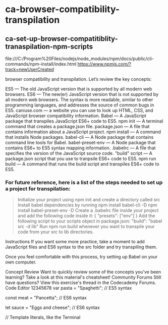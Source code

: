 # ca-browser-compatibility-transpilation
## ca-set-up-browser-compatitiblity-tranaspilation-npm-scripts

file:///C:/Program%20Files/nodejs/node_modules/npm/docs/public/cli-commands/npm-install/index.html
https://www.npmjs.com/?track=newUserCreated

browser compatibility and transpilation. Let’s review the key concepts:

ES5 — The old JavaScript version that is supported by all modern web browsers.
ES6 — The new(er) JavaScript version that is not supported by all modern web browsers. The syntax is more readable, similar to other programming languages, and addresses the source of common bugs in ES5.
caniuse.com — a website you can use to look up HTML, CSS, and JavaScript browser compatibility information.
Babel — A JavaScript package that transpiles JavaScript ES6+ code to ES5.
npm init — A terminal command that creates a package.json file.
package.json — A file that contains information about a JavaScript project.
npm install — A command that installs Node packages.
babel-cli — A Node package that contains command line tools for Babel.
babel-preset-env — A Node package that contains ES6+ to ES5 syntax mapping information.
.babelrc — A file that specifies the version of the JavaScript source code.
"build" script — A package.json script that you use to tranpsile ES6+ code to ES5.
npm run build — A command that runs the build script and transpiles ES6+ code to ES5.

### For future reference, here is a list of the steps needed to set up a project for transpilation:

>Initialize your project using npm init and create a directory called src
>Install babel dependencies by running
>npm install babel-cli -D
>npm install babel-preset-env -D
>Create a .babelrc file inside your project and add the following code inside it:
>{
>  "presets": ["env"]
>}
>Add the following script to your scripts object in package.json:
>"build": "babel src -d lib"
>Run npm run build whenever you want to transpile your code from your src to lib directories.

Instructions
If you want some more practice, take a moment to add JavaScript files and ES6 syntax to the src folder and try transpiling them.

Once you feel comfortable with this process, try setting up Babel on your own computer.

Concept Review
Want to quickly review some of the concepts you’ve been learning? Take a look at this material's cheatsheet!
Community Forums
Still have questions? View this exercise's thread in the Codecademy Forums.
Code Editor
12345678
var pasta = "Spaghetti"; // ES5 syntax

const meat = "Pancetta"; // ES6 syntax

let sauce = "Eggs and cheese"; // ES6 syntax

// Template literals, like the 
Terminal


